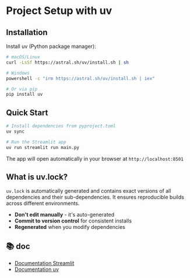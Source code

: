 # Project Setup with uv

## Installation

Install uv (Python package manager):
```bash
# macOS/Linux
curl -LsSf https://astral.sh/uv/install.sh | sh

# Windows
powershell -c "irm https://astral.sh/uv/install.sh | iex"

# Or via pip
pip install uv
```

## Quick Start

```bash
# Install dependencies from pyproject.toml
uv sync

# Run the Streamlit app
uv run streamlit run main.py
```

The app will open automatically in your browser at `http://localhost:8501`

## What is uv.lock?

`uv.lock` is automatically generated and contains exact versions of all dependencies and their sub-dependencies. It ensures reproducible builds across different environments.

- **Don't edit manually** - it's auto-generated
- **Commit to version control** for consistent installs
- **Regenerated** when you modify dependencies


## 📚 doc

- [Documentation Streamlit](https://docs.streamlit.io)
- [Documentation uv](https://github.com/astral-sh/uv)
